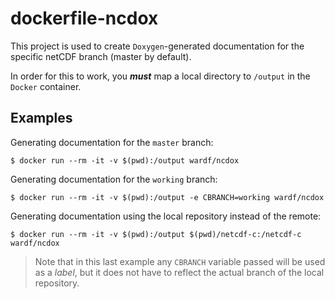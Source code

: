 # dockerfile-ncdox

This project is used to create `Doxygen`-generated documentation for the specific netCDF branch (master by default).

In order for this to work, you ***must*** map a local directory to `/output` in the `Docker` container.

## Examples

Generating documentation for the `master` branch:

    $ docker run --rm -it -v $(pwd):/output wardf/ncdox
    
Generating documentation for the `working` branch:

    $ docker run --rm -it -v $(pwd):/output -e CBRANCH=working wardf/ncdox
    
Generating documentation using the local repository instead of the remote:

    $ docker run --rm -it -v $(pwd):/output $(pwd)/netcdf-c:/netcdf-c wardf/ncdox
    
> Note that in this last example any `CBRANCH` variable passed will be used as a *label*, but it does not have to reflect the actual branch of the local repository.